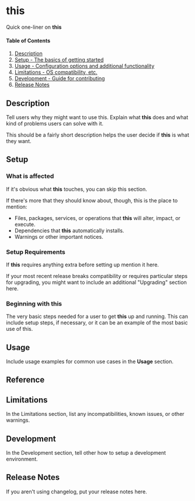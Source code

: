 # **this**

Quick one-liner on **this**

#### Table of Contents

1. [Description](#description)
2. [Setup - The basics of getting started](#setup)
3. [Usage - Configuration options and additional functionality](#usage)
4. [Limitations - OS compatibility, etc.](#limitations)
5. [Development - Guide for contributing](#development)
6. [Release Notes](#release-notes)

## Description

Tell users why they might want to use this. Explain what **this** does and what kind of problems users can solve with it.

This should be a fairly short description helps the user decide if **this** is what they want.

## Setup

### What is  affected

If it's obvious what **this** touches, you can skip this section.

If there's more that they should know about, though, this is the place to mention:

* Files, packages, services, or operations that **this** will alter, impact, or execute.
* Dependencies that **this** automatically installs.
* Warnings or other important notices.

### Setup Requirements

If **this** requires anything extra before setting up mention it here.

If your most recent release breaks compatibility or requires particular steps for upgrading, you might want to include an additional "Upgrading" section here.

### Beginning with this

The very basic steps needed for a user to get **this** up and running. This can include setup steps, if necessary, or it can be an example of the most basic use of this.

## Usage

Include usage examples for common use cases in the **Usage** section.

## Reference

## Limitations

In the Limitations section, list any incompatibilities, known issues, or other warnings.

## Development

In the Development section, tell other how to setup a development environment.

## Release Notes

If you aren't using changelog, put your release notes here.

